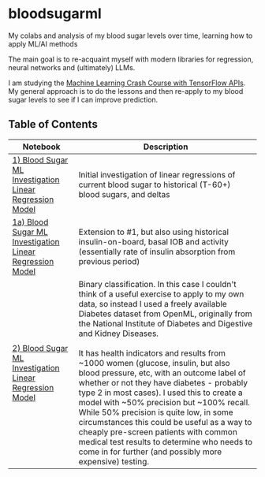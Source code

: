 # bloodsugarml
My colabs and analysis of my blood sugar levels over time, learning how to apply ML/AI methods

The main goal is to re-acquaint myself with modern libraries for regression, neural networks and (ultimately) LLMs.

I am studying the [Machine Learning Crash Course with TensorFlow APIs](https://developers.google.com/machine-learning/crash-course). 
My general approach is to do the lessons and then re-apply to my blood sugar levels to see if I can improve prediction.

## Table of Contents

| Notebook | Description |
| -------- | ----------- |
|[1) Blood Sugar ML Investigation Linear Regression Model](https://github.com/ssuppe/bloogsugarml/blob/main/1\)_Blood_Sugar_ML_Investigation_Linear_Regression_Model.ipynb) | Initial investigation of linear regressions of current blood sugar to historical (T-60+) blood sugars, and deltas |
|[1a) Blood Sugar ML Investigation Linear Regression Model](https://github.com/ssuppe/bloogsugarml/blob/main/1a\)_Blood_Sugar_ML_Investigation_Linear_Regression_Model.ipynb) | Extension to #1, but also using historical insulin-on-board, basal IOB and activity (essentially rate of insulin absorption from previous period) |
|[2) Blood Sugar ML Investigation Linear Regression Model](https://github.com/ssuppe/bloogsugarml/blob/main/2\)_Binary_Classification_of_Diabetes_diagnosis.ipynb) | Binary classification. In this case I couldn't think of a useful exercise to apply to my own data, so instead I used a freely available Diabetes dataset from OpenML, originally from the National Institute of Diabetes and Digestive and Kidney Diseases. <br><br>It has health indicators and results from ~1000 women (glucose, insulin, but also blood pressure, etc, with an outcome label of whether or not they have diabetes - probably type 2 in most cases). I used this to create a model with ~50% precision but ~100% recall. While 50% precision is quite low, in some circumstances this could be useful as a way to cheaply pre-screen patients with common medical test results to determine who needs to come in for further (and possibly more expensive) testing.  |
